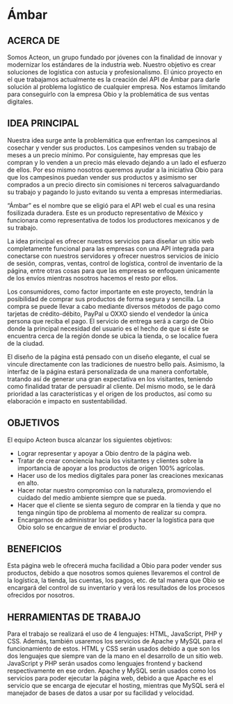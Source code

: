 # Ámbar
## ACERCA DE
Somos Acteon, un grupo fundado por jóvenes con la finalidad de innovar y modernizar los estándares de la industria web. Nuestro objetivo es crear soluciones de logística con astucia y profesionalismo. El único proyecto en el que trabajamos actualmente es la creación del API de Ámbar para darle solución al problema logístico de cualquier empresa. Nos estamos limitando para conseguirlo con la empresa Obio y la problemática de sus ventas digitales.

## IDEA PRINCIPAL 
Nuestra idea surge ante la problemática que enfrentan los campesinos al cosechar y vender sus productos. Los campesinos venden su trabajo de meses a un precio mínimo. Por consiguiente, hay empresas que les compran y lo venden a un precio más elevado dejando a un lado el esfuerzo de ellos. Por eso mismo nosotros queremos ayudar a la iniciativa Obio para que los campesinos puedan vender sus productos y asimismo ser comprados a un precio directo sin comisiones ni terceros salvaguardando su trabajo y pagando lo justo evitando su venta a empresas intermediarias.

“Ámbar” es el nombre que se eligió para el API web el cual es una resina fosilizada duradera. Este es un producto representativo de México y funcionara como representativa de todos los productores mexicanos y de su trabajo.

La idea principal es ofrecer nuestros servicios para diseñar un sitio web completamente funcional para las empresas con una API integrada para conectarse con nuestros servidores y ofrecer nuestros servicios de inicio de sesión, compras, ventas, control de logística, control de inventario de la página, entre otras cosas para que las empresas se enfoquen únicamente de los envíos mientras nosotros hacemos el resto por ellos.

Los consumidores, como factor importante en este proyecto, tendrán la posibilidad de comprar sus productos de forma segura y sencilla.  La compra se puede llevar a cabo mediante diversos métodos de pago como tarjetas de crédito-débito, PayPal u OXXO siendo el vendedor la única persona que reciba el pago. El servicio de entrega será a cargo de Obio donde la principal necesidad del usuario es el hecho de que si éste se encuentra cerca de la región donde se ubica la tienda, o se localice fuera de la ciudad.

El diseño de la página está pensado con un diseño elegante, el cual se vincule directamente con las tradiciones de nuestro bello país. Asimismo, la interfaz de la página estará personalizada de una manera confortable, tratando así de generar una gran expectativa en los visitantes, teniendo como finalidad tratar de persuadir al cliente. Del mismo modo, se le dará prioridad a las características y el origen de los productos, así como su elaboración e impacto en sustentabilidad.


## OBJETIVOS 
El equipo Acteon busca alcanzar los siguientes objetivos:
- Lograr representar y apoyar a Obio dentro de la página web.
- Tratar de crear conciencia hacia los visitantes y clientes sobre la importancia de apoyar a los productos de origen 100% agrícolas.
- Hacer uso de los medios digitales para poner las creaciones mexicanas en alto.
- Hacer notar nuestro compromiso con la naturaleza, promoviendo el cuidado del medio ambiente siempre que se pueda.
- Hacer que el cliente se sienta seguro de comprar en la tienda y que no tenga ningún tipo de problema al momento de realizar su compra.
- Encargarnos de administrar los pedidos y hacer la logística para que Obio solo se encargue de enviar el producto.

## BENEFICIOS
Esta página web le ofrecerá mucha facilidad a Obio para poder vender sus productos, debido a que nosotros somos quienes llevaremos el control de la logística, la tienda, las cuentas, los pagos, etc. de tal manera que Obio se encargará del control de su inventario y verá los resultados de los procesos ofrecidos por nosotros.

## HERRAMIENTAS DE TRABAJO
Para el trabajo se realizará el uso de 4 lenguajes: HTML, JavaScript, PHP y CSS. Además, también usaremos los servicios de Apache y MySQL para el funcionamiento de estos.
HTML y CSS serán usados debido a que son los dos lenguajes que siempre van de la mano en el desarrollo de un sitio web. JavaScript y PHP serán usados como lenguajes frontend y backend respectivamente en ese orden.
Apache y MySQL serán usados como los servicios para poder ejecutar la página web, debido a que Apache es el servicio que se encarga de ejecutar el hosting, mientras que MySQL será el manejador de bases de datos a usar por su facilidad y velocidad.
